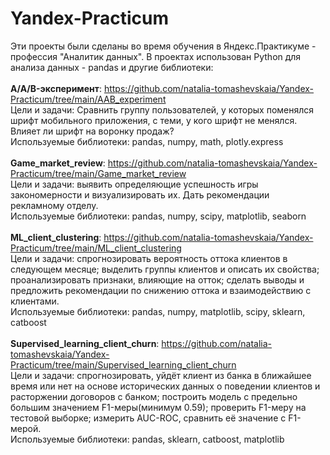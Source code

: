 # Yandex-Practicum
Эти проекты были сделаны во время обучения в Яндекс.Практикуме - профессия "Аналитик данных". В проектах использован Python для анализа данных - pandas и другие библиотеки:
<br></br>
<b>A/A/B-эксперимент</b>: https://github.com/natalia-tomashevskaia/Yandex-Practicum/tree/main/AAB_experiment <br> Цели и задачи: Сравнить группу пользователей, у которых поменялся шрифт мобильного приложения, с теми, у кого шрифт не менялся. Влияет ли шрифт на воронку продаж? <br> Используемые библиотеки: pandas, numpy, math, plotly.express
<br></br>
<b>Game_market_review</b>: https://github.com/natalia-tomashevskaia/Yandex-Practicum/tree/main/Game_market_review <br> Цели и задачи: выявить определяющие успешность игры закономерности и визуализировать их. Дать рекомендации рекламному отделу. <br> Используемые библиотеки: pandas, numpy, scipy, matplotlib, seaborn
<br></br>
<b>ML_client_clustering</b>: https://github.com/natalia-tomashevskaia/Yandex-Practicum/tree/main/ML_client_clustering <br> Цели и задачи: cпрогнозировать вероятность оттока клиентов в следующем месяце; выделить группы клиентов и описать их свойства; проанализировать признаки, влияющие на отток; cделать выводы и предложить рекомендации по снижению оттока и взаимодействию с клиентами. <br> Используемые библиотеки: pandas, numpy, matplotlib, scipy, sklearn, catboost
<br></br>
<b>Supervised_learning_client_churn</b>: https://github.com/natalia-tomashevskaia/Yandex-Practicum/tree/main/Supervised_learning_client_churn <br> Цели и задачи: cпрогнозировать, уйдёт клиент из банка в ближайшее время или нет на основе исторических данных о поведении клиентов и расторжении договоров с банком; построить модель с предельно большим значением F1-меры(минимум 0.59); проверить F1-меру на тестовой выборке; измерить AUC-ROC, сравнить её значение с F1-мерой. <br> Используемые библиотеки: pandas, sklearn, catboost, matplotlib
